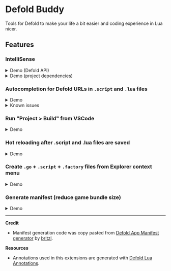 # Defold Buddy

Tools for Defold to make your life a bit easier and coding experience in Lua nicer.

## Features

### IntelliSense

<details><summary>Demo (Defold API)</summary><p>

1. Open a Defold project
2. You should see a prompt to initialize the extension

or

1. Press `Ctrl+Shift+P` (or `Cmd+Shift+P`) or go to `View` > `Command Palette`.
2. Select `Defold: Initialize`

![a138ae9600cd0fa1d520bb4fbb8f33c897f3aa8f](https://user-images.githubusercontent.com/7230306/222926907-57a8eae2-8db7-43d1-9d6c-80e651d83d3c.gif)

![4cf75769ac699bbe2e1242fd9f6af705ccb29816](https://user-images.githubusercontent.com/7230306/222926911-23dd658c-359f-4739-8d04-e83add96aba0.png)

![213931566-78acccca-6335-4407-8e1a-3ab000899525](https://user-images.githubusercontent.com/7230306/222926916-b070093e-4468-4ced-b00f-6c603e56376a.gif)
</p></details>

<details><summary>Demo (project dependencies)</summary><p>

![2647bce06606342c31c08006257d11e0173b23f5](https://user-images.githubusercontent.com/7230306/222926955-41f35bf5-bba3-4a96-8399-5edb8179e482.gif)
</p></details>

### Autocompletion for Defold URLs in `.script` and `.lua` files

<details><summary>Demo</summary><p>

Note: read about the [addressing](https://defold.com/manuals/addressing/) if you are not familiar with the concept

![fb28a66cc769e7ccf8135deb9bfc110bbbf2eb6a](https://user-images.githubusercontent.com/7230306/222926962-645fb3aa-7eaf-408d-8c7b-8464d76df6c2.gif)
</p></details>

<details><summary>Known issues</summary>

For now the suggestions are not refreshed automatically when you make any changes to your .go and .collection files. For now you need to re-index them manually by runnin a command.

1. Open a `.script` file, you should see suggestions after typing a `"`, or pushing `Ctrl+Enter` with cursor next to a `"`.
2. Run "Defold: Index game files for autocompletion" when you need to refresh the autocompletion
</details>

### Run "Project > Build" from VSCode

<details><summary>Demo</summary><p>

Note: requires Defold editor running in the background

Note: you can [set a hotkey](https://code.visualstudio.com/docs/getstarted/keybindings) for this command as well as for any other command

![81887c48d3bad6b29c9dbb49bea0c179d652cb05](https://user-images.githubusercontent.com/7230306/222926974-5c4d7e5b-a29d-427b-a33e-abb29b09701c.gif)
</p></details>

### Hot reloading after .script and .lua files are saved

<details><summary>Demo</summary><p>

Note: read about [hot reloading](https://defold.com/manuals/hot-reload/) in Defold

1. Open Defold editor
2. Run your game
3. Modify a .script file and save it, the modified file should be hot-reloaded

https://user-images.githubusercontent.com/7230306/222926994-3aa97bc2-74c4-48f7-a183-176b024d2a41.mp4
</p></details>

### Create `.go` + `.script` + `.factory` files from Explorer context menu

<details><summary>Demo</summary><p>

![147121c5ed7f8954862f3a27fee4cf8cf1efaa16](https://user-images.githubusercontent.com/7230306/222927012-4947ddb0-7b93-4bed-8e5e-4f96cb757d6f.gif)
</p></details>

### Generate manifest (reduce game bundle size)

<details><summary>Demo</summary><p>

You can generate the app manifest from Defold editor:

![fc6f5813cdea82f6a8f264f7634f3b28855e6a3f_2_408x429](https://user-images.githubusercontent.com/7230306/222927049-96c8af0b-880d-4021-9a63-7e9e031aeb16.png)

Or from VSCode:

![8ea1248ec0f937778e9e3645a4158209fb53ada0](https://user-images.githubusercontent.com/7230306/222927056-03cd09eb-9fdb-4801-9286-a8d9c7d77aad.gif)
</p></details>

---

**Credit**

- Manifest generation code was copy pasted from [Defold App Manifest generator](https://github.com/britzl/manifestation) by [britzl](https://github.com/britzl).

**Resources**

- Annotations used in this extensions are generated with [Defold Lua Annotations](https://github.com/mikatuo/defold-lua-annotations).
